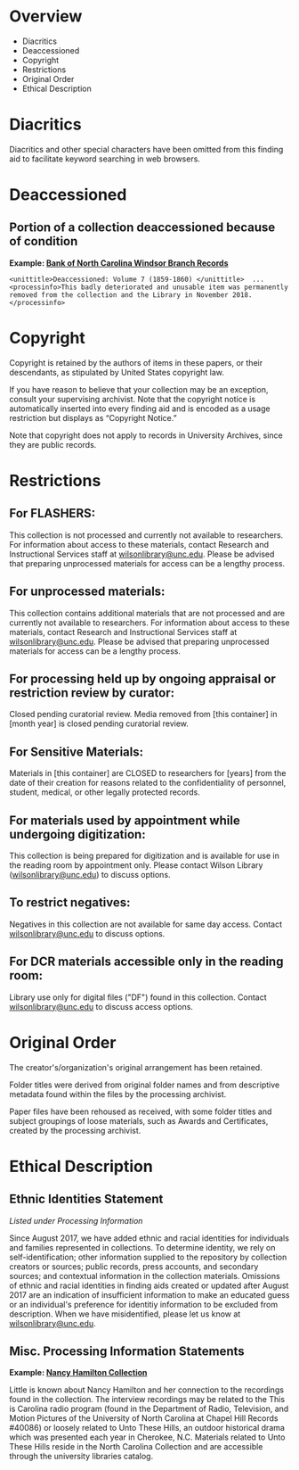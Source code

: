 # Overview

- Diacritics
- Deaccessioned
- Copyright
- Restrictions
- Original Order
- Ethical Description


# Diacritics

Diacritics and other special characters have been omitted from this finding aid to facilitate keyword searching in web browsers.  


# Deaccessioned

## Portion of a collection deaccessioned because of condition
**Example: [Bank of North Carolina Windsor Branch Records](https://finding-aids.lib.unc.edu/01676/)**

```
<unittitle>Deaccessioned: Volume 7 (1859-1860) </unittitle>  ...  
<processinfo>This badly deteriorated and unusable item was permanently removed from the collection and the Library in November 2018. 
</processinfo>
```


# Copyright

Copyright is retained by the authors of items in these papers, or their descendants, as stipulated by United States copyright law. 

If you have reason to believe that your collection may be an exception, consult your supervising archivist. Note that the copyright notice is automatically inserted into every finding aid and is encoded as a usage restriction but displays as “Copyright Notice.”  

Note that copyright does not apply to records in University Archives, since they are public records. 


# Restrictions

## For FLASHERS:
This collection is not processed and currently not available to researchers. For information about access to these materials, contact 
Research and Instructional Services staff at <wilsonlibrary@unc.edu>. Please be advised that preparing unprocessed materials for access can be a lengthy process. 

## For unprocessed materials:
This collection contains additional materials that are not processed and are currently not available to researchers. For information about access to these materials, contact Research and Instructional Services staff at <wilsonlibrary@unc.edu>. Please be advised that preparing unprocessed materials for access can be a lengthy process.

## For processing held up by ongoing appraisal or restriction review by curator:
Closed pending curatorial review. Media removed from [this container] in [month year] is closed pending curatorial review.

## For Sensitive Materials:
Materials in [this container] are CLOSED to researchers for [years] from the date of their creation for reasons related to the confidentiality of personnel, student, medical, or other legally protected records.

## For materials used by appointment while undergoing digitization:
This collection is being prepared for digitization and is available for use in the reading room by appointment only. Please contact Wilson Library (<wilsonlibrary@unc.edu>) to discuss options.

## To restrict negatives:
Negatives in this collection are not available for same day access. Contact <wilsonlibrary@unc.edu> to discuss options.

## For DCR materials accessible only in the reading room:
Library use only for digital files ("DF") found in this collection. Contact <wilsonlibrary@unc.edu> to discuss access options.


# Original Order

The creator's/organization's original arrangement has been retained.

Folder titles were derived from original folder names and from descriptive metadata found within the files by the processing archivist.

Paper files have been rehoused as received, with some folder titles and subject groupings of loose materials, such as Awards and 
Certificates, created by the processing archivist.


# Ethical Description

## Ethnic Identities Statement
*Listed under Processing Information*

Since August 2017, we have added ethnic and racial identities for individuals and families represented in collections. To determine identity, we rely on self-identification; other information supplied to the repository by collection creators or sources; public records, press accounts, and secondary sources; and contextual information in the collection materials. Omissions of ethnic and racial identities in finding aids created or updated after August 2017 are an indication of insufficient information to make an educated guess or an individual's preference for identitiy information to be excluded from description. When we have misidentified, please let us know at <wilsonlibrary@unc.edu>.

## Misc. Processing Information Statements

**Example: [Nancy Hamilton Collection](https://finding-aids.lib.unc.edu/20125/)**

Little is known about Nancy Hamilton and her connection to the recordings found in the collection. The interview recordings may be related to the This is Carolina radio program (found in the Department of Radio, Television, and Motion Pictures of the University of North Carolina at Chapel Hill Records #40086) or loosely related to Unto These Hills, an outdoor historical drama which was presented each year in Cherokee, N.C. Materials related to Unto These Hills reside in the North Carolina Collection and are accessible through the university libraries catalog.
